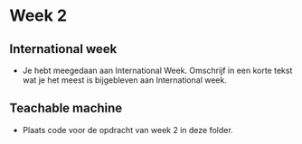 # Week 2

## International week

- Je hebt meegedaan aan International Week. Omschrijf in een korte tekst wat je het meest is bijgebleven aan International week.

## Teachable machine

- Plaats code voor de opdracht van week 2 in deze folder.